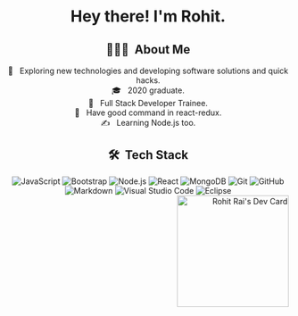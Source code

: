 <div align="center">
  <h1>Hey there! I'm Rohit.</h1>

  <h2>👨🏻‍💻 &nbsp;About Me</h2>

  <p>
    🤔 &nbsp; Exploring new technologies and developing software solutions and quick hacks.<br>
    🎓 &nbsp; 2020 graduate.<br>
    💼 &nbsp; Full Stack Developer Trainee.<br>
    🌱 &nbsp; Have good command in react-redux.<br>
    ✍️ &nbsp; Learning Node.js too.
  </p>

  <h2>🛠 &nbsp;Tech Stack</h2>

  <div align="center">
    <img src="https://img.shields.io/badge/-JavaScript-333333?style=flat&logo=javascript" alt="JavaScript">
    <img src="https://img.shields.io/badge/-Bootstrap-333333?style=flat&logo=bootstrap&logoColor=563D7C" alt="Bootstrap">
    <img src="https://img.shields.io/badge/-Node.js-333333?style=flat&logo=node.js" alt="Node.js">
    <img src="https://img.shields.io/badge/-React-333333?style=flat&logo=react" alt="React">
    <img src="https://img.shields.io/badge/-MongoDB-333333?style=flat&logo=mongodb" alt="MongoDB">
    <img src="https://img.shields.io/badge/-Git-333333?style=flat&logo=git" alt="Git">
    <img src="https://img.shields.io/badge/-GitHub-333333?style=flat&logo=github" alt="GitHub">
    <img src="https://img.shields.io/badge/-Markdown-333333?style=flat&logo=markdown" alt="Markdown">
    <img src="https://img.shields.io/badge/-Visual%20Studio%20Code-333333?style=flat&logo=visual-studio-code&logoColor=007ACC" alt="Visual Studio Code">
    <img src="https://img.shields.io/badge/-Eclipse-333333?style=flat&logo=eclipse-ide&logoColor=2C2255" alt="Eclipse">
  </div>
</div>

<div align="right">
  <a href="https://app.daily.dev/rohitrai62rohitrai275101">
    <img src="https://api.daily.dev/devcards/9853f86273fe4849a7b82ba17623963e.png?r=v9i" width="200" alt="Rohit Rai's Dev Card"/>
  </a>
</div>
